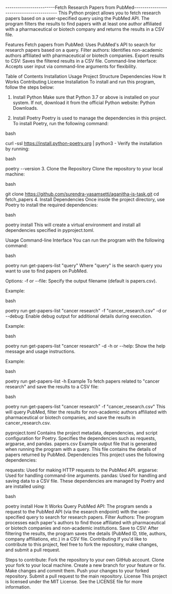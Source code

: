------------------------Fetch Research Papers from PubMed-----------------------------------------
This Python project allows you to fetch research papers based on a user-specified query using the PubMed API. The program filters the results to find papers with at least one author affiliated with a pharmaceutical or biotech company and returns the results in a CSV file.

Features
Fetch papers from PubMed: Uses PubMed's API to search for research papers based on a query.
Filter authors: Identifies non-academic authors affiliated with pharmaceutical or biotech companies.
Export results to CSV: Saves the filtered results in a CSV file.
Command-line interface: Accepts user input via command-line arguments for flexibility.

Table of Contents
Installation
Usage
Project Structure
Dependencies
How It Works
Contributing
License
Installation
To install and run this program, follow the steps below:

1. Install Python
Make sure that Python 3.7 or above is installed on your system. If not, download it from the official Python website: Python Downloads.

2. Install Poetry
Poetry is used to manage the dependencies in this project. To install Poetry, run the following command:

bash

curl -ssl https://install.python-poetry.org | python3 -
Verify the installation by running:

bash

poetry --version
3. Clone the Repository
Clone the repository to your local machine:

bash

git clone https://github.com/surendra-vasamsetti/aganitha-is-task.git
cd fetch_papers
4. Install Dependencies
Once inside the project directory, use Poetry to install the required dependencies:

bash

poetry install
This will create a virtual environment and install all dependencies specified in pyproject.toml.

Usage
Command-line Interface
You can run the program with the following command:

bash

poetry run get-papers-list "query"
Where "query" is the search query you want to use to find papers on PubMed.

Options:
-f or --file: Specify the output filename (default is papers.csv).

Example:

bash

poetry run get-papers-list "cancer research" -f "cancer_research.csv"
-d or --debug: Enable debug output for additional details during execution.

Example:

bash

poetry run get-papers-list "cancer research" -d
-h or --help: Show the help message and usage instructions.

Example:

bash

poetry run get-papers-list -h
Example
To fetch papers related to "cancer research" and save the results to a CSV file:

bash

poetry run get-papers-list "cancer research" -f "cancer_research.csv"
This will query PubMed, filter the results for non-academic authors affiliated with pharmaceutical or biotech companies, and save the results in cancer_research.csv.


pyproject.toml
Contains the project metadata, dependencies, and script configuration for Poetry.
Specifies the dependencies such as requests, argparse, and pandas.
papers.csv
Example output file that is generated when running the program with a query. This file contains the details of papers returned by PubMed.
Dependencies
This project uses the following dependencies:

requests: Used for making HTTP requests to the PubMed API.
argparse: Used for handling command-line arguments.
pandas: Used for handling and saving data to a CSV file.
These dependencies are managed by Poetry and are installed using:

bash

poetry install
How It Works
Query PubMed API: The program sends a request to the PubMed API (via the esearch endpoint) with the user-specified query to search for research papers.
Filter Authors: The program processes each paper's authors to find those affiliated with pharmaceutical or biotech companies and non-academic institutions.
Save to CSV: After filtering the results, the program saves the details (PubMed ID, title, authors, company affiliations, etc.) in a CSV file.
Contributing
If you'd like to contribute to this project, feel free to fork the repository, make changes, and submit a pull request.

Steps to contribute:
Fork the repository to your own GitHub account.
Clone your fork to your local machine.
Create a new branch for your feature or fix.
Make changes and commit them.
Push your changes to your forked repository.
Submit a pull request to the main repository.
License
This project is licensed under the MIT License. See the LICENSE file for more information.


